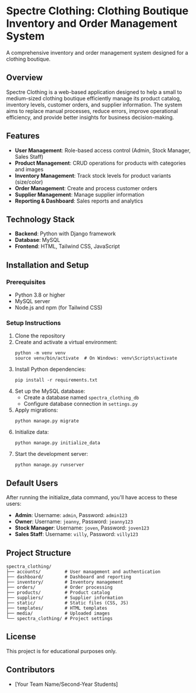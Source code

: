 # Spectre Clothing: Clothing Boutique Inventory and Order Management System

A comprehensive inventory and order management system designed for a clothing boutique.

## Overview

Spectre Clothing is a web-based application designed to help a small to medium-sized clothing boutique efficiently manage its product catalog, inventory levels, customer orders, and supplier information. The system aims to replace manual processes, reduce errors, improve operational efficiency, and provide better insights for business decision-making.

## Features

- **User Management**: Role-based access control (Admin, Stock Manager, Sales Staff)
- **Product Management**: CRUD operations for products with categories and images
- **Inventory Management**: Track stock levels for product variants (size/color)
- **Order Management**: Create and process customer orders
- **Supplier Management**: Manage supplier information
- **Reporting & Dashboard**: Sales reports and analytics

## Technology Stack

- **Backend**: Python with Django framework
- **Database**: MySQL
- **Frontend**: HTML, Tailwind CSS, JavaScript

## Installation and Setup

### Prerequisites

- Python 3.8 or higher
- MySQL server
- Node.js and npm (for Tailwind CSS)

### Setup Instructions

1. Clone the repository
2. Create and activate a virtual environment:
   ```
   python -m venv venv
   source venv/bin/activate  # On Windows: venv\Scripts\activate
   ```
3. Install Python dependencies:
   ```
   pip install -r requirements.txt
   ```
4. Set up the MySQL database:
   - Create a database named `spectra_clothing_db`
   - Configure database connection in `settings.py`
5. Apply migrations:
   ```
   python manage.py migrate
   ```
6. Initialize data:
   ```
   python manage.py initialize_data
   ```
7. Start the development server:
   ```
   python manage.py runserver
   ```

## Default Users

After running the initialize_data command, you'll have access to these users:

- **Admin**: Username: `admin`, Password: `admin123`
- **Owner**: Username: `jeanny`, Password: `jeanny123`
- **Stock Manager**: Username: `joven`, Password: `joven123`
- **Sales Staff**: Username: `villy`, Password: `villy123`

## Project Structure

```
spectra_clothing/
├── accounts/         # User management and authentication
├── dashboard/        # Dashboard and reporting
├── inventory/        # Inventory management
├── orders/           # Order processing
├── products/         # Product catalog
├── suppliers/        # Supplier information
├── static/           # Static files (CSS, JS)
├── templates/        # HTML templates
├── media/            # Uploaded images
└── spectra_clothing/ # Project settings
```

## License

This project is for educational purposes only.

## Contributors

- [Your Team Name/Second-Year Students]
